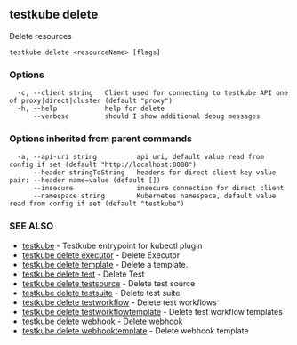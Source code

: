 ## testkube delete

Delete resources

```
testkube delete <resourceName> [flags]
```

### Options

```
  -c, --client string   Client used for connecting to testkube API one of proxy|direct|cluster (default "proxy")
  -h, --help            help for delete
      --verbose         should I show additional debug messages
```

### Options inherited from parent commands

```
  -a, --api-uri string          api uri, default value read from config if set (default "http://localhost:8088")
      --header stringToString   headers for direct client key value pair: --header name=value (default [])
      --insecure                insecure connection for direct client
      --namespace string        Kubernetes namespace, default value read from config if set (default "testkube")
```

### SEE ALSO

* [testkube](testkube.md)	 - Testkube entrypoint for kubectl plugin
* [testkube delete executor](testkube_delete_executor.md)	 - Delete Executor
* [testkube delete template](testkube_delete_template.md)	 - Delete a template.
* [testkube delete test](testkube_delete_test.md)	 - Delete Test
* [testkube delete testsource](testkube_delete_testsource.md)	 - Delete test source
* [testkube delete testsuite](testkube_delete_testsuite.md)	 - Delete test suite
* [testkube delete testworkflow](testkube_delete_testworkflow.md)	 - Delete test workflows
* [testkube delete testworkflowtemplate](testkube_delete_testworkflowtemplate.md)	 - Delete test workflow templates
* [testkube delete webhook](testkube_delete_webhook.md)	 - Delete webhook
* [testkube delete webhooktemplate](testkube_delete_webhooktemplate.md)	 - Delete webhook template


